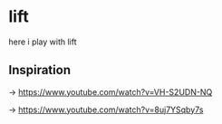 lift
====


here i play with lift


Inspiration
-----------

-> https://www.youtube.com/watch?v=VH-S2UDN-NQ

-> https://www.youtube.com/watch?v=8uj7YSqby7s

